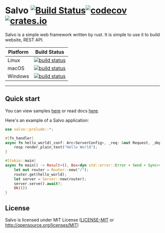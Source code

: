 # Salvo [![Build Status](https://dev.azure.com/kenorld/salvo/_apis/build/status/kenorld.salvo?branchName=master)](https://dev.azure.com/kenorld/salvo/_build/latest?definitionId=1&branchName=master)[![codecov](https://codecov.io/gh/kenorld/salvo/branch/master/graph/badge.svg)](https://codecov.io/gh/kenorld/salvo) [![crates.io](https://img.shields.io/crates/v/salvo)](https://crates.io/crates/salvo)

Salvo is a simple web framework written by rust. It is simple to use it to build website, REST API.

| Platform | Build Status |
| -------- | ------------ |
| Linux | [![build status](https://github.com/kenorld/salvo/workflows/ci_inux/badge.svg?branch=master&event=push)](https://github.com/kenorld/salvo/actions) |
| macOS | [![build status](https://github.com/kenorld/salvo/ci_macos/badge.svg?branch=master&event=push)](https://github.com/kenorld/salvo/actions) |
| Windows | [![build status](https://github.com/kenorld/salvo/workflows/ci_windows/badge.svg?branch=master&event=push)](https://github.com/kenorld/salvo/actions) |

---

## Quick start
You can view samples [here](https://github.com/kenorld/salvo/tree/master/examples) or read docs [here](https://docs.rs/salvo/0.1.6/salvo/).

Here's an example of a Salvo application:

```rust
use salvo::prelude::*;

#[fn_handler]
async fn hello_world(_conf: Arc<ServerConfig>, _req: &mut Request, _depot: &mut Depot, resp: &mut Response) {
    resp.render_plain_text("Hello World");
}

#[tokio::main]
async fn main() -> Result<(), Box<dyn std::error::Error + Send + Sync>> {
    let mut router = Router::new("/");
    router.get(hello_world);
    let server = Server::new(router);
    server.serve().await?;
    Ok(())
}
```

## License

Salvo is licensed under MIT License ([LICENSE-MIT](LICENSE-MIT) or http://opensource.org/licenses/MIT)